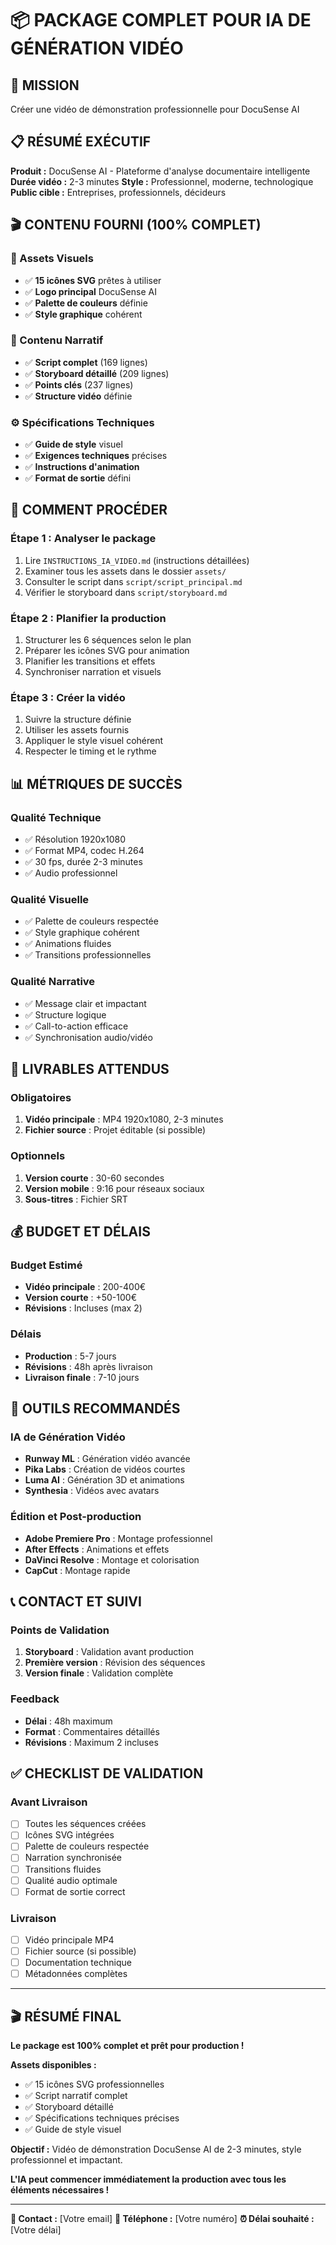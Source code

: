 # 📦 PACKAGE COMPLET POUR IA DE GÉNÉRATION VIDÉO

## 🎯 **MISSION**
Créer une vidéo de démonstration professionnelle pour DocuSense AI

## 📋 **RÉSUMÉ EXÉCUTIF**

**Produit :** DocuSense AI - Plateforme d'analyse documentaire intelligente
**Durée vidéo :** 2-3 minutes
**Style :** Professionnel, moderne, technologique
**Public cible :** Entreprises, professionnels, décideurs

## 🎬 **CONTENU FOURNI (100% COMPLET)**

### **📁 Assets Visuels**
- ✅ **15 icônes SVG** prêtes à utiliser
- ✅ **Logo principal** DocuSense AI
- ✅ **Palette de couleurs** définie
- ✅ **Style graphique** cohérent

### **📝 Contenu Narratif**
- ✅ **Script complet** (169 lignes)
- ✅ **Storyboard détaillé** (209 lignes)
- ✅ **Points clés** (237 lignes)
- ✅ **Structure vidéo** définie

### **⚙️ Spécifications Techniques**
- ✅ **Guide de style** visuel
- ✅ **Exigences techniques** précises
- ✅ **Instructions d'animation**
- ✅ **Format de sortie** défini

## 🚀 **COMMENT PROCÉDER**

### **Étape 1 : Analyser le package**
1. Lire `INSTRUCTIONS_IA_VIDEO.md` (instructions détaillées)
2. Examiner tous les assets dans le dossier `assets/`
3. Consulter le script dans `script/script_principal.md`
4. Vérifier le storyboard dans `script/storyboard.md`

### **Étape 2 : Planifier la production**
1. Structurer les 6 séquences selon le plan
2. Préparer les icônes SVG pour animation
3. Planifier les transitions et effets
4. Synchroniser narration et visuels

### **Étape 3 : Créer la vidéo**
1. Suivre la structure définie
2. Utiliser les assets fournis
3. Appliquer le style visuel cohérent
4. Respecter le timing et le rythme

## 📊 **MÉTRIQUES DE SUCCÈS**

### **Qualité Technique**
- ✅ Résolution 1920x1080
- ✅ Format MP4, codec H.264
- ✅ 30 fps, durée 2-3 minutes
- ✅ Audio professionnel

### **Qualité Visuelle**
- ✅ Palette de couleurs respectée
- ✅ Style graphique cohérent
- ✅ Animations fluides
- ✅ Transitions professionnelles

### **Qualité Narrative**
- ✅ Message clair et impactant
- ✅ Structure logique
- ✅ Call-to-action efficace
- ✅ Synchronisation audio/vidéo

## 🎯 **LIVRABLES ATTENDUS**

### **Obligatoires**
1. **Vidéo principale** : MP4 1920x1080, 2-3 minutes
2. **Fichier source** : Projet éditable (si possible)

### **Optionnels**
1. **Version courte** : 30-60 secondes
2. **Version mobile** : 9:16 pour réseaux sociaux
3. **Sous-titres** : Fichier SRT

## 💰 **BUDGET ET DÉLAIS**

### **Budget Estimé**
- **Vidéo principale** : 200-400€
- **Version courte** : +50-100€
- **Révisions** : Incluses (max 2)

### **Délais**
- **Production** : 5-7 jours
- **Révisions** : 48h après livraison
- **Livraison finale** : 7-10 jours

## 🔧 **OUTILS RECOMMANDÉS**

### **IA de Génération Vidéo**
- **Runway ML** : Génération vidéo avancée
- **Pika Labs** : Création de vidéos courtes
- **Luma AI** : Génération 3D et animations
- **Synthesia** : Vidéos avec avatars

### **Édition et Post-production**
- **Adobe Premiere Pro** : Montage professionnel
- **After Effects** : Animations et effets
- **DaVinci Resolve** : Montage et colorisation
- **CapCut** : Montage rapide

## 📞 **CONTACT ET SUIVI**

### **Points de Validation**
1. **Storyboard** : Validation avant production
2. **Première version** : Révision des séquences
3. **Version finale** : Validation complète

### **Feedback**
- **Délai** : 48h maximum
- **Format** : Commentaires détaillés
- **Révisions** : Maximum 2 incluses

## ✅ **CHECKLIST DE VALIDATION**

### **Avant Livraison**
- [ ] Toutes les séquences créées
- [ ] Icônes SVG intégrées
- [ ] Palette de couleurs respectée
- [ ] Narration synchronisée
- [ ] Transitions fluides
- [ ] Qualité audio optimale
- [ ] Format de sortie correct

### **Livraison**
- [ ] Vidéo principale MP4
- [ ] Fichier source (si possible)
- [ ] Documentation technique
- [ ] Métadonnées complètes

---

## 🎬 **RÉSUMÉ FINAL**

**Le package est 100% complet et prêt pour production !**

**Assets disponibles :**
- ✅ 15 icônes SVG professionnelles
- ✅ Script narratif complet
- ✅ Storyboard détaillé
- ✅ Spécifications techniques précises
- ✅ Guide de style visuel

**Objectif :** Vidéo de démonstration DocuSense AI de 2-3 minutes, style professionnel et impactant.

**L'IA peut commencer immédiatement la production avec tous les éléments nécessaires !**

---

**📧 Contact :** [Votre email]
**📱 Téléphone :** [Votre numéro]
**⏰ Délai souhaité :** [Votre délai]

